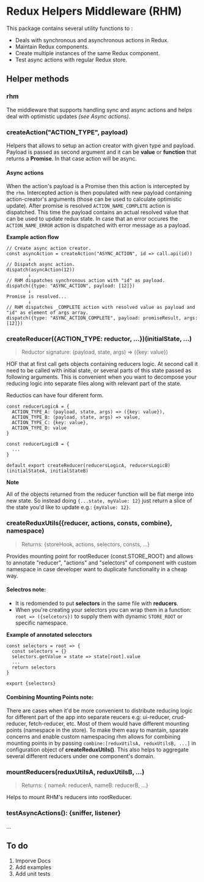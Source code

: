 # Redux Helpers Middleware (RHM)
This package contains several utility functions to :
- Deals with synchronous and asynchronous actions in Redux.
- Maintain Redux components.
- Create multiple instances of the same Redux component.
- Test async actions with regular Redux store.

## Helper methods

### rhm
The middleware that supports handling sync and async actions and helps deal with optimistic updates *(see Async actions)*.

### createAction("ACTION_TYPE", payload)
Helpers that allows to setup an action creator with given type and payload. Payload is passed as second argument and it can be **value** or **function** that returns a **Promise**. In that case action will be async.

#### Async actions

 When the action's payload is a Promise then this action is intercepted by the `rhm`. Intercepted action is then populated with new payload containing action-creator's arguments (those can be used to calculate optimistic update). After promise is resolved `ACTION_NAME_COMPLETE` action is dispatched. This time the payload contains an actual resolved value that can be used to update redux state. In case that an error occures the `ACTION_NAME_ERROR` action is dispatched with error message as a payload.

**Example action flow**
```
// Create async action creator.
const asyncAction = createAction("ASYNC_ACTION", id => call.api(id))
        ↓
// Dispatch async action.        
dispatch(asyncAction(12))
        ↓
// RHM dispatches synchronous action with "id" as payload.
dispatch({type: "ASYNC_ACTION", payload: [12]})
        ↓
Promise is resolved...
        ↓
// RHM dispatches _COMPLETE action with resolved value as payload and "id" as element of args array.
dispatch({type: "ASYNC_ACTION_COMPLETE", payload: promiseResult, args:[12]})
```

### createReducer({ACTION_TYPE: reductor, ...})(initialState, ...)
> Reductor signature: (payload, state, args) => ({key: value})

HOF that at first call gets objects containing reducers logic. At second call it need to be called with initial state, or several parts of this state passed as following arguments. This is convenient when you want to decompose your reducing logic into separate files along with relevant part of the state.

Reductios can have four diferent form.

```
const reducerLogicA = {
  ACTION_TYPE_A: (payload, state, args) => ({key: value}),
  ACTION_TYPE_B: (payload, state, args) => value,
  ACTION_TYPE_C: {key: value},
  ACTION_TYPE_D: value
}

const reducerLogicB = {
  ...
}

default export createReducer(reducersLogicA, reducersLogicB)(initialStateA, initialStateB)
```

**Note**

All of the objects returned from the reducer function will be flat merge into new state. So instead doing `{...state, myValue: 12}` just return a slice of the state you'd like to update e.g.: `{myValue: 12}`.

### createReduxUtils({reducer, actions, consts, combine}, namespace)
> Returns: {storeHook, actions, selectors, consts, ...}

Provides mounting point for rootReducer (const.STORE_ROOT) and allows to annotate "reducer", "actions" and "selectors" of component with custom namespace in case developer want to duplicate functionality in a cheap way.

#### Selectros note:

- It is redomended to put **selectors** in the same file with **reducers**.
- When you're creating your selectors you can wrap them in a function: `root => ({selcetors})` to supply them with dynamic `STORE_ROOT` or specific namespace.

**Example of annotated selecctors**
```
const selectors = root => {
  const selectors = {}
  selectors.getValue = state => state[root].value
  ...
  return selectors
}

export {selectors}
```

#### Combining Mounting Points note:
There are cases when it'd be more convenient to distribute reducing logic for different part of the app into separate reucers e.g: ui-reducer, crud-reducer, fetch-reducer, etc. Most of them would have different mounting points (namespace in the store). To make them easy to mantain, sparate concerns and enable custom namespacing rhm allows for combining mounting points in by passing `combine:[reduxUtilsA, reduxUtilsB, ...]` in configuration object of **createReduxUtils()**. This also helps to aggregate several different reducers under one component's domain.

### mountReducers(reduxUtilsA, reduxUtilsB, ...)
> Returns: { nameA: reducerA, nameB: reducerB, ...}

Helps to mount RHM's reducers into rootReducer.

### testAsyncActions(): {sniffer, listener}
...


## To do
  1. Imporve Docs
  2. Add examples
  3. Add unit tests
